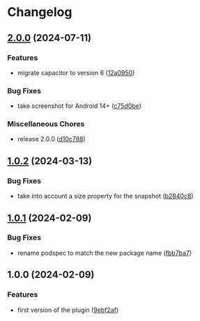 # Changelog

## [2.0.0](https://github.com/intuiface/capacitor-plugin-screenshot/compare/v1.0.2...v2.0.0) (2024-07-11)


### Features

* migrate capacitor to version 6 ([12a0950](https://github.com/intuiface/capacitor-plugin-screenshot/commit/12a0950abfa929a054fcf5d9751a9bd21c18151e))


### Bug Fixes

* take screenshot for Android 14+ ([c75d0be](https://github.com/intuiface/capacitor-plugin-screenshot/commit/c75d0be092335c26390feb7649218ec3a3b4b366))


### Miscellaneous Chores

* release 2.0.0 ([d10c788](https://github.com/intuiface/capacitor-plugin-screenshot/commit/d10c788524ba2eeff603e6ec555832a86d2ee7e8))

## [1.0.2](https://github.com/intuiface/capacitor-plugin-screenshot/compare/v1.0.1...v1.0.2) (2024-03-13)


### Bug Fixes

* take into account a size property for the snapshot ([b2840c8](https://github.com/intuiface/capacitor-plugin-screenshot/commit/b2840c8093749de4f9dd32e49238cf40d001324c))

## [1.0.1](https://github.com/intuiface/capacitor-plugin-screenshot/compare/v1.0.0...v1.0.1) (2024-02-09)


### Bug Fixes

* rename podspec to match the new package name ([fbb7ba7](https://github.com/intuiface/capacitor-plugin-screenshot/commit/fbb7ba7d50103d7f6053c4efde2cba3ec73971a6))

## 1.0.0 (2024-02-09)


### Features

* first version of the plugin ([9ebf2af](https://github.com/intuiface/capacitor-plugin-screenshot/commit/9ebf2af59146cc898419c6f5f8430d5b1b4257d2))
